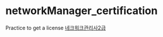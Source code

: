 # networkManager_certification
Practice to get a license [네크워크관리사2급](https://www.icqa.or.kr/cn/page/network)
